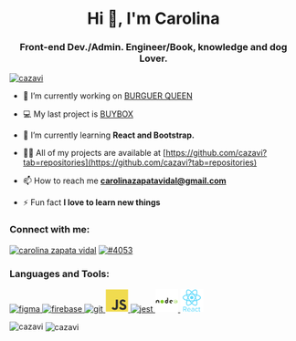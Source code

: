 <h1 align="center">Hi 👋, I'm Carolina</h1>
<h3 align="center">Front-end Dev./Admin. Engineer/Book, knowledge and dog Lover.</h3>

<p align="left"> <a href="https://github.com/ryo-ma/github-profile-trophy"><img src="https://github-profile-trophy.vercel.app/?username=cazavi" alt="cazavi" /></a> </p>

- 🔭 I’m currently working on [BURGUER QUEEN](https://github.com/cazavi/SCL020-burger-queen)

- 💻 My last project is [BUYBOX](https://github.com/cazavi/Talent-Fest-Latam/tree/master)

- 🌱 I’m currently learning **React and Bootstrap.**

- 👨‍💻 All of my projects are available at [https://github.com/cazavi?tab=repositories](https://github.com/cazavi?tab=repositories)

- 📫 How to reach me **carolinazapatavidal@gmail.com**

- ⚡ Fun fact **I love to learn new things**

<h3 align="left">Connect with me:</h3>
<p align="left">
<a href="https://linkedin.com/in/carolina zapata vidal" target="blank"><img align="center" src="https://raw.githubusercontent.com/rahuldkjain/github-profile-readme-generator/master/src/images/icons/Social/linked-in-alt.svg" alt="carolina zapata vidal" height="30" width="40" /></a>
<a href="https://discord.gg/#4053" target="blank"><img align="center" src="https://raw.githubusercontent.com/rahuldkjain/github-profile-readme-generator/master/src/images/icons/Social/discord.svg" alt="#4053" height="30" width="40" /></a>
</p>

<h3 align="left">Languages and Tools:</h3>
<p align="left"> <a href="https://www.figma.com/" target="_blank" rel="noreferrer"> <img src="https://www.vectorlogo.zone/logos/figma/figma-icon.svg" alt="figma" width="40" height="40"/> </a> <a href="https://firebase.google.com/" target="_blank" rel="noreferrer"> <img src="https://www.vectorlogo.zone/logos/firebase/firebase-icon.svg" alt="firebase" width="40" height="40"/> </a> <a href="https://git-scm.com/" target="_blank" rel="noreferrer"> <img src="https://www.vectorlogo.zone/logos/git-scm/git-scm-icon.svg" alt="git" width="40" height="40"/> </a> <a href="https://developer.mozilla.org/en-US/docs/Web/JavaScript" target="_blank" rel="noreferrer"> <img src="https://raw.githubusercontent.com/devicons/devicon/master/icons/javascript/javascript-original.svg" alt="javascript" width="40" height="40"/> </a> <a href="https://jestjs.io" target="_blank" rel="noreferrer"> <img src="https://www.vectorlogo.zone/logos/jestjsio/jestjsio-icon.svg" alt="jest" width="40" height="40"/> </a> <a href="https://nodejs.org" target="_blank" rel="noreferrer"> <img src="https://raw.githubusercontent.com/devicons/devicon/master/icons/nodejs/nodejs-original-wordmark.svg" alt="nodejs" width="40" height="40"/> </a> <a href="https://reactjs.org/" target="_blank" rel="noreferrer"> <img src="https://raw.githubusercontent.com/devicons/devicon/master/icons/react/react-original-wordmark.svg" alt="react" width="40" height="40"/> </a> </p>

<p><img align="left" src="https://github-readme-stats.vercel.app/api/top-langs?username=cazavi&show_icons=true&locale=en&layout=compact" alt="cazavi" /></p>

<p>&nbsp;<img align="center" src="https://github-readme-stats.vercel.app/api?username=cazavi&show_icons=true&locale=en" alt="cazavi" /></p>

